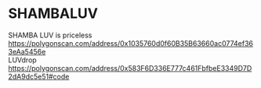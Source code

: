 # SHAMBALUV
SHAMBA LUV is priceless<br />
https://polygonscan.com/address/0x1035760d0f60B35B63660ac0774ef363eAa5456e<br />
LUVdrop<br />
https://polygonscan.com/address/0x583F6D336E777c461FbfbeE3349D7D2dA9dc5e51#code<br />

